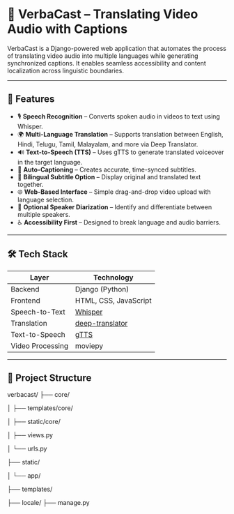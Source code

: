# 🎥 VerbaCast – Translating Video Audio with Captions

VerbaCast is a Django-powered web application that automates the process of translating video audio into multiple languages while generating synchronized captions. It enables seamless accessibility and content localization across linguistic boundaries.

---

## 🚀 Features

- 🎙️ **Speech Recognition** – Converts spoken audio in videos to text using Whisper.
- 🌍 **Multi-Language Translation** – Supports translation between English, Hindi, Telugu, Tamil, Malayalam, and more via Deep Translator.
- 🔊 **Text-to-Speech (TTS)** – Uses gTTS to generate translated voiceover in the target language.
- 📝 **Auto-Captioning** – Creates accurate, time-synced subtitles.
- 💬 **Bilingual Subtitle Option** – Display original and translated text together.
- 🌐 **Web-Based Interface** – Simple drag-and-drop video upload with language selection.
- 🧠 **Optional Speaker Diarization** – Identify and differentiate between multiple speakers.
- ♿ **Accessibility First** – Designed to break language and audio barriers.

---

## 🛠️ Tech Stack

| Layer             | Technology                  |
|------------------|-----------------------------|
| Backend          | Django (Python)             |
| Frontend         | HTML, CSS, JavaScript       |
| Speech-to-Text   | [Whisper](https://github.com/openai/whisper) |
| Translation      | [deep-translator](https://pypi.org/project/deep-translator/) |
| Text-to-Speech   | [gTTS](https://pypi.org/project/gTTS/) |
| Video Processing | moviepy                     |

---

## 📂 Project Structure

verbacast/
├── core/

│ ├── templates/core/

│ ├── static/core/

│ ├── views.py

│ └── urls.py

├── static/

│ └── app/

├── templates/

├── locale/
├── manage.py


